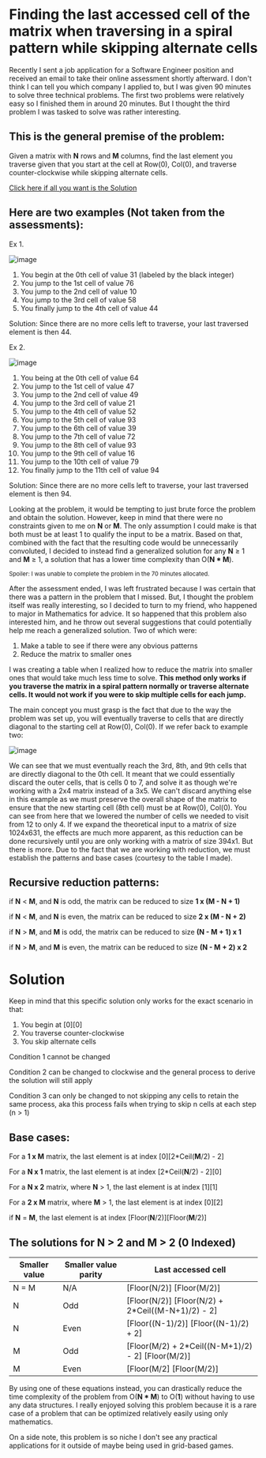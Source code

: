 # Finding the last accessed cell of the matrix when traversing in a spiral pattern while skipping alternate cells

Recently I sent a job application for a Software Engineer position and received an email to take their online assessment shortly afterward.
I don't think I can tell you which company I applied to, but I was given 90 minutes to solve three technical problems. The first two problems were relatively easy so I finished them in around 20 minutes. But I thought the third problem I was tasked to solve was rather interesting.

## This is the general premise of the problem:
Given a matrix with **N** rows and **M** columns, find the last element you traverse given that you start at the cell at Row(0), Col(0), and traverse counter-clockwise while skipping alternate cells.

[Click here if all you want is the Solution](#solution)

## Here are two examples (Not taken from the assessments):
Ex 1.

![image](https://github.com/CHBChan/Optimal-solution-to-a-niche-matrix-problem/assets/81986429/d2bb6398-9d7e-4126-88c0-0ca505820f39)
1. You begin at the 0th cell of value 31 (labeled by the black integer)
2. You jump to the 1st cell of value 76
3. You jump to the 2nd cell of value 10
4. You jump to the 3rd cell of value 58
5. You finally jump to the 4th cell of value 44

Solution: Since there are no more cells left to traverse, your last traversed element is then 44.

Ex 2.

![image](https://github.com/CHBChan/Optimal-solution-to-a-niche-matrix-problem/assets/81986429/07ba72ff-90bb-429e-adbf-881a6b55b477)

1. You being at the 0th cell of value 64
2. You jump to the 1st cell of value 47
3. You jump to the 2nd cell of value 49
4. You jump to the 3rd cell of value 21
5. You jump to the 4th cell of value 52
6. You jump to the 5th cell of value 93
7. You jump to the 6th cell of value 39
8. You jump to the 7th cell of value 72
9. You jump to the 8th cell of value 93
10. You jump to the 9th cell of value 16
11. You jump to the 10th cell of value 79
12. You finally jump to the 11th cell of value 94

Solution: Since there are no more cells left to traverse, your last traversed element is then 94.

Looking at the problem, it would be tempting to just brute force the problem and obtain the solution. However, keep in mind that there were no constraints given to me on **N** or **M**. The only assumption I could make is that both must be at least 1 to qualify the input to be a matrix. Based on that, combined with the fact that the resulting code would be unnecessarily convoluted, I decided to instead find a generalized solution for any **N** ≥ 1 and **M** ≥ 1, a solution that has a lower time complexity than O(**N * M**). 

<sub>Spoiler: I was unable to complete the problem in the 70 minutes allocated.</sub>

After the assessment ended, I was left frustrated because I was certain that there was a pattern in the problem that I missed. But, I thought the problem itself was really interesting, so I decided to turn to my friend, who happened to major in Mathematics for advice. It so happened that this problem also interested him, and he throw out several suggestions that could potentially help me reach a generalized solution. Two of which were:
1. Make a table to see if there were any obvious patterns
2. Reduce the matrix to smaller ones

I was creating a table when I realized how to reduce the matrix into smaller ones that would take much less time to solve. 
**This method only works if you traverse the matrix in a spiral pattern normally or traverse alternate cells. It would not work if you were to skip multiple cells for each jump.**

The main concept you must grasp is the fact that due to the way the problem was set up, you will eventually traverse to cells that are directly diagonal to the starting cell at Row(0), Col(0). If we refer back to example two:

![image](https://github.com/CHBChan/Optimal-solution-to-a-niche-matrix-problem/assets/81986429/07ba72ff-90bb-429e-adbf-881a6b55b477)

We can see that we must eventually reach the 3rd, 8th, and 9th cells that are directly diagonal to the 0th cell. It meant that we could essentially discard the outer cells, that is cells 0 to 7, and solve it as though we're working with a 2x4 matrix instead of a 3x5. We can't discard anything else in this example as we must preserve the overall shape of the matrix to ensure that the new starting cell (8th cell) must be at Row(0), Col(0). You can see from here that we lowered the number of cells we needed to visit from 12 to only 4. If we expand the theoretical input to a matrix of size 1024x631, the effects are much more apparent, as this reduction can be done recursively until you are only working with a matrix of size 394x1. But there is more. Due to the fact that we are working with reduction, we must establish the patterns and base cases (courtesy to the table I made).

## Recursive reduction patterns:

if **N** < **M**, and **N** is odd, the matrix can be reduced to size **1 x (M - N + 1)**

if **N** < **M**, and **N** is even, the matrix can be reduced to size **2 x (M - N + 2)**

if **N** > **M**, and **M** is odd, the matrix can be reduced to size **(N - M + 1) x 1**

if **N** > **M**, and **M** is even, the matrix can be reduced to size **(N - M + 2) x 2**

# Solution

Keep in mind that this specific solution only works for the exact scenario in that:
1. You begin at [0][0]
2. You traverse counter-clockwise
3. You skip alternate cells

Condition 1 cannot be changed

Condition 2 can be changed to clockwise and the general process to derive the solution will still apply

Condition 3 can only be changed to not skipping any cells to retain the same process, aka this process fails when trying to skip n cells at each step (n > 1)

## Base cases:

For a **1 x M** matrix, the last element is at index [0][2*Ceil(**M**/2) - 2]

For a **N x 1** matrix, the last element is at index [2*Ceil(**N**/2) - 2][0]

For a **N x 2** matrix, where **N** > 1, the last element is at index [1][1]

For a **2 x M** matrix, where **M** > 1, the last element is at index [0][2]

if **N** = **M**, the last element is at index [Floor(**N**/2)][Floor(**M**/2)]

## The solutions for N > 2 and M > 2 (0 Indexed)

| Smaller value | Smaller value parity | Last accessed cell |
| ------------- | -------------------- | ------------------ |
| N = M         | N/A                  | [Floor(N/2)]  [Floor(M/2)] |
| N             | Odd                  | [Floor(N/2)]  [Floor(N/2) + 2*Ceil((M-N+1)/2) - 2] |
| N             | Even                 | [Floor((N-1)/2)]  [Floor((N-1)/2) + 2] |
| M             | Odd                  | [Floor(M/2) + 2*Ceil((N-M+1)/2) - 2]  [Floor(M/2)] |
| M             | Even                 | [Floor(M/2]  [Floor(M/2)] |

By using one of these equations instead, you can drastically reduce the time complexity of the problem from O(**N * M**) to O(**1**) without having to use any data structures. I really enjoyed solving this problem because it is a rare case of a problem that can be optimized relatively easily using only mathematics. 

On a side note, this problem is so niche I don't see any practical applications for it outside of maybe being used in grid-based games.
